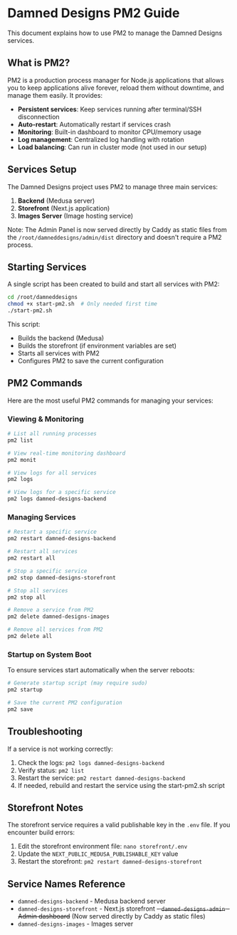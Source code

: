 # Damned Designs PM2 Guide

This document explains how to use PM2 to manage the Damned Designs services.

## What is PM2?

PM2 is a production process manager for Node.js applications that allows you to keep applications alive forever, reload them without downtime, and manage them easily. It provides:

- **Persistent services**: Keep services running after terminal/SSH disconnection
- **Auto-restart**: Automatically restart if services crash
- **Monitoring**: Built-in dashboard to monitor CPU/memory usage
- **Log management**: Centralized log handling with rotation
- **Load balancing**: Can run in cluster mode (not used in our setup)

## Services Setup

The Damned Designs project uses PM2 to manage three main services:

1. **Backend** (Medusa server)
2. **Storefront** (Next.js application)
3. **Images Server** (Image hosting service)

Note: The Admin Panel is now served directly by Caddy as static files from the `/root/damneddesigns/admin/dist` directory and doesn't require a PM2 process.

## Starting Services

A single script has been created to build and start all services with PM2:

```bash
cd /root/damneddesigns
chmod +x start-pm2.sh  # Only needed first time
./start-pm2.sh
```

This script:
- Builds the backend (Medusa)
- Builds the storefront (if environment variables are set)
- Starts all services with PM2
- Configures PM2 to save the current configuration

## PM2 Commands

Here are the most useful PM2 commands for managing your services:

### Viewing & Monitoring

```bash
# List all running processes
pm2 list

# View real-time monitoring dashboard
pm2 monit

# View logs for all services
pm2 logs

# View logs for a specific service
pm2 logs damned-designs-backend
```

### Managing Services

```bash
# Restart a specific service
pm2 restart damned-designs-backend

# Restart all services
pm2 restart all

# Stop a specific service
pm2 stop damned-designs-storefront

# Stop all services
pm2 stop all

# Remove a service from PM2
pm2 delete damned-designs-images

# Remove all services from PM2
pm2 delete all
```

### Startup on System Boot

To ensure services start automatically when the server reboots:

```bash
# Generate startup script (may require sudo)
pm2 startup

# Save the current PM2 configuration
pm2 save
```

## Troubleshooting

If a service is not working correctly:

1. Check the logs: `pm2 logs damned-designs-backend`
2. Verify status: `pm2 list`
3. Restart the service: `pm2 restart damned-designs-backend`
4. If needed, rebuild and restart the service using the start-pm2.sh script

## Storefront Notes

The storefront service requires a valid publishable key in the `.env` file. If you encounter build errors:

1. Edit the storefront environment file: `nano storefront/.env`
2. Update the `NEXT_PUBLIC_MEDUSA_PUBLISHABLE_KEY` value
3. Restart the storefront: `pm2 restart damned-designs-storefront`

## Service Names Reference

- `damned-designs-backend` - Medusa backend server
- `damned-designs-storefront` - Next.js storefront
~~- `damned-designs-admin` - Admin dashboard~~ (Now served directly by Caddy as static files)
- `damned-designs-images` - Images server